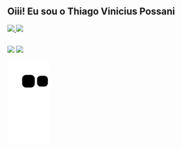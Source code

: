 ## Oiii! Eu sou o Thiago Vinicius Possani
 <div>
  <a href="https://github.com/thgpossani">
  <img height="130em" src="https://github-readme-stats.vercel.app/api?username=thgpossani&show_icons=true&theme=react&include_all_commits=true&count_private=true"/>
  <img height="130em" src="https://github-readme-stats.vercel.app/api/top-langs/?username=thgpossani&layout=compact&langs_count=7&theme=react"/>
</div>
  
  ##
 
<div> 
  <a href="https://instagram.com/thg_possani" target="_blank"><img src="https://img.shields.io/badge/-Instagram-%23E4405F?style=for-the-badge&logo=instagram&logoColor=white" target="_blank"></a>
  <a href = "mailto:thgpossani@gmail.com"><img src="https://img.shields.io/badge/-Gmail-%23333?style=for-the-badge&logo=gmail&logoColor=white" target="_blank"></a>
<!--   <a href="https://www.linkedin.com/in/rafaella-ballerini-45875016a" target="_blank"><img src="https://img.shields.io/badge/-LinkedIn-%230077B5?style=for-the-badge&logo=linkedin&logoColor=white" target="_blank"></a>  -->
 
  ![Snake animation](https://github.com/rafaballerini/rafaballerini/blob/output/github-contribution-grid-snake.svg)
 
</div>
